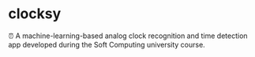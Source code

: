 # clocksy
⏰ A machine-learning-based analog clock recognition and time detection app developed during the Soft Computing university course.
